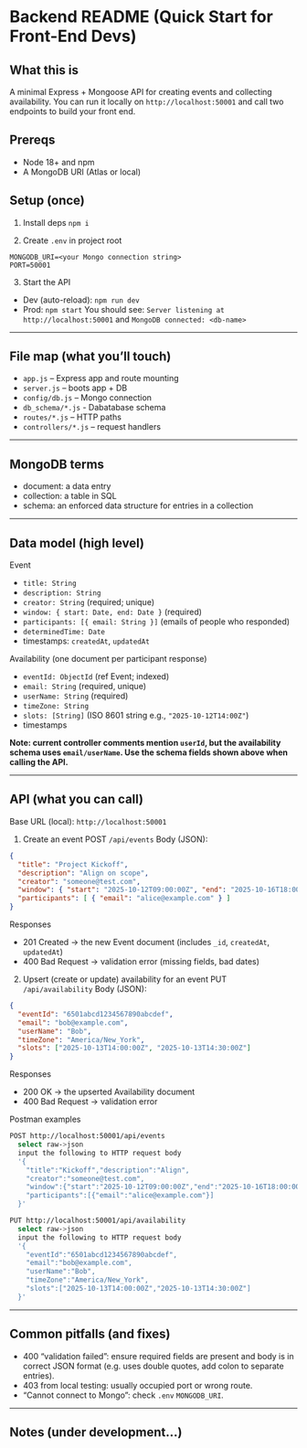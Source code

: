 # Backend README (Quick Start for Front-End Devs)

## What this is

A minimal Express + Mongoose API for creating events and collecting availability. You can run it locally on `http://localhost:50001` and call two endpoints to build your front end.

## Prereqs

* Node 18+ and npm
* A MongoDB URI (Atlas or local)

## Setup (once)

1. Install deps
   `npm i`

2. Create `.env` in project root

```
MONGODB_URI=<your Mongo connection string>
PORT=50001
```

3. Start the API

* Dev (auto-reload): `npm run dev`
* Prod: `npm start`
  You should see: `Server listening at http://localhost:50001` and `MongoDB connected: <db-name>`

---

## File map (what you’ll touch)

* `app.js` – Express app and route mounting
* `server.js` – boots app + DB
* `config/db.js` – Mongo connection
* `db_schema/*.js` -  Dabatabase schema
* `routes/*.js` – HTTP paths
* `controllers/*.js` – request handlers

---

## MongoDB terms

* document: a data entry
* collection: a table in SQL
* schema: an enforced data structure for entries in a collection

---

## Data model (high level)

Event

* `title: String`
* `description: String`
* `creator: String` (required; unique)
* `window: { start: Date, end: Date }` (required)
* `participants: [{ email: String }]` (emails of people who responded)
* `determinedTime: Date`
* timestamps: `createdAt`, `updatedAt`

Availability (one document per participant response)

* `eventId: ObjectId` (ref Event; indexed)
* `email: String` (required, unique)
* `userName: String` (required)
* `timeZone: String`
* `slots: [String]` (ISO 8601 string e.g., `"2025-10-12T14:00Z"`)
* timestamps

**Note: current controller comments mention `userId`, but the availability schema uses `email/userName`. Use the schema fields shown above when calling the API.**

---

## API (what you can call)

Base URL (local): `http://localhost:50001`

1. Create an event
   POST `/api/events`
   Body (JSON):

```json
{
  "title": "Project Kickoff",
  "description": "Align on scope",
  "creator": "someone@test.com",
  "window": { "start": "2025-10-12T09:00:00Z", "end": "2025-10-16T18:00:00Z" },
  "participants": [ { "email": "alice@example.com" } ]
}
```

Responses

* 201 Created → the new Event document (includes `_id`, `createdAt`, `updatedAt`)
* 400 Bad Request → validation error (missing fields, bad dates)

2. Upsert (create or update) availability for an event
   PUT `/api/availability`
   Body (JSON):

```json
{
  "eventId": "6501abcd1234567890abcdef",
  "email": "bob@example.com",
  "userName": "Bob",
  "timeZone": "America/New_York",
  "slots": ["2025-10-13T14:00:00Z", "2025-10-13T14:30:00Z"]
}
```

Responses

* 200 OK → the upserted Availability document
* 400 Bad Request → validation error

Postman examples

```bash
POST http://localhost:50001/api/events
  select raw->json
  input the following to HTTP request body
  '{
    "title":"Kickoff","description":"Align",
    "creator":"someone@test.com",
    "window":{"start":"2025-10-12T09:00:00Z","end":"2025-10-16T18:00:00Z"},
    "participants":[{"email":"alice@example.com"}]
  }'

PUT http://localhost:50001/api/availability
  select raw->json
  input the following to HTTP request body
  '{
    "eventId":"6501abcd1234567890abcdef",
    "email":"bob@example.com",
    "userName":"Bob",
    "timeZone":"America/New_York",
    "slots":["2025-10-13T14:00:00Z","2025-10-13T14:30:00Z"]
  }'
```

---

## Common pitfalls (and fixes)

* 400 “validation failed”: ensure required fields are present and body is in correct JSON format (e.g. uses double quotes, add colon to separate entries).
* 403 from local testing: usually occupied port or wrong route.
* “Cannot connect to Mongo”: check `.env` `MONGODB_URI`.

---

## Notes (under development...)
